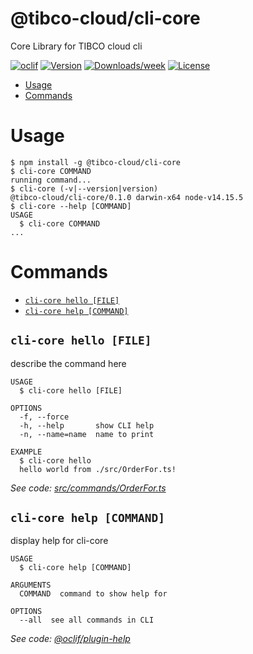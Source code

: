 @tibco-cloud/cli-core
=====================

Core Library for TIBCO cloud cli

[![oclif](https://img.shields.io/badge/cli-oclif-brightgreen.svg)](https://oclif.io)
[![Version](https://img.shields.io/npm/v/@tibco-cloud/cli-core.svg)](https://npmjs.org/package/@tibco-cloud/cli-core)
[![Downloads/week](https://img.shields.io/npm/dw/@tibco-cloud/cli-core.svg)](https://npmjs.org/package/@tibco-cloud/cli-core)
[![License](https://img.shields.io/npm/l/@tibco-cloud/cli-core.svg)](https://github.com/hectorvp/cli-core/blob/master/package.json)

<!-- toc -->
* [Usage](#usage)
* [Commands](#commands)
<!-- tocstop -->
# Usage
<!-- usage -->
```sh-session
$ npm install -g @tibco-cloud/cli-core
$ cli-core COMMAND
running command...
$ cli-core (-v|--version|version)
@tibco-cloud/cli-core/0.1.0 darwin-x64 node-v14.15.5
$ cli-core --help [COMMAND]
USAGE
  $ cli-core COMMAND
...
```
<!-- usagestop -->
# Commands
<!-- commands -->
* [`cli-core hello [FILE]`](#cli-core-hello-file)
* [`cli-core help [COMMAND]`](#cli-core-help-command)

## `cli-core hello [FILE]`

describe the command here

```
USAGE
  $ cli-core hello [FILE]

OPTIONS
  -f, --force
  -h, --help       show CLI help
  -n, --name=name  name to print

EXAMPLE
  $ cli-core hello
  hello world from ./src/OrderFor.ts!
```

_See code: [src/commands/OrderFor.ts](https://github.com/hectorvp/cli-core/blob/v0.1.0/src/commands/hello.ts)_

## `cli-core help [COMMAND]`

display help for cli-core

```
USAGE
  $ cli-core help [COMMAND]

ARGUMENTS
  COMMAND  command to show help for

OPTIONS
  --all  see all commands in CLI
```

_See code: [@oclif/plugin-help](https://github.com/oclif/plugin-help/blob/v3.2.2/src/commands/help.ts)_
<!-- commandsstop -->
